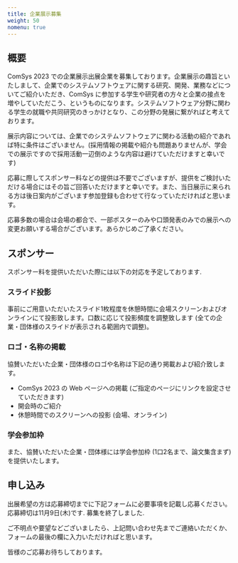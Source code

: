 ```yaml
---
title: 企業展示募集
weight: 50
nomenu: true
---
```

## 概要

ComSys 2023 での企業展示出展企業を募集しております。企業展示の趣旨といたしまして、企業でのシステムソフトウェアに関する研究、開発、業務などについてご紹介いただき、ComSys に参加する学生や研究者の方々と企業の接点を増やしていただこう、というものになります。システムソフトウェア分野に関わる学生の就職や共同研究のきっかけとなり、この分野の発展に繋がればと考えております。

展示内容については、企業でのシステムソフトウェアに関わる活動の紹介であれば特に条件はございません。(採用情報の掲載や紹介も問題ありませんが、学会での展示ですので採用活動一辺倒のような内容は避けていただけますと幸いです)

応募に際してスポンサー料などの提供は不要でございますが、提供をご検討いただける場合にはその旨ご回答いただけますと幸いです。また、当日展示に来られる方は後日案内がございます参加登録も合わせて行なっていただければと思います。

応募多数の場合は会場の都合で、一部ポスターのみや口頭発表のみでの展示への変更お願いする場合がございます。あらかじめご了承ください。

## スポンサー

スポンサー料を提供いただいた際には以下の対応を予定しております.

### スライド投影

事前にご用意いただいたスライド1枚程度を休憩時間に会場スクリーンおよびオンラインにて投影致します。口数に応じて投影頻度を調整致します (全ての企業・団体様のスライドが表示される範囲内で調整)。

### ロゴ・名称の掲載

協賛いただいた企業・団体様のロゴや名称は下記の通り掲載および紹介致します。

- ComSys 2023 の Web ページへの掲載 (ご指定のページにリンクを設定させていただきます)
- 開会時のご紹介
- 休憩時間でのスクリーンへの投影 (会場、オンライン)

### 学会参加枠

また、協賛いただいた企業・団体様には学会参加枠 (1口2名まで、論文集含まず)を提供いたします。

## 申し込み

出展希望の方は応募締切までに下記フォームに必要事項を記載し応募ください。応募締切は11月9日(木)です. 募集を終了しました.

ご不明点や要望などございましたら、上記問い合わせ先までご連絡いただくか、フォームの最後の欄に入力いただければと思います。

皆様のご応募お待ちしております。
